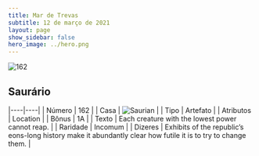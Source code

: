 ```yaml
---
title: Mar de Trevas
subtitle: 12 de março de 2021
layout: page
show_sidebar: false
hero_image: ../hero.png
---
```


![162](https://cdn.keyforgegame.com/media/card_front/pt/496_162_9JX82XRC9X42_pt.png)

## Saurário

|----|----|
| Número | 162 |
| Casa | ![Saurian](https://archonarcana.com/images/thumb/9/9e/Saurian_P.png/22px-Saurian_P.png "Sauro") |
| Tipo | Artefato |
| Atributos | Location |
| Bônus | 1A |
| Texto | Each creature with the lowest power cannot reap. |
| Raridade | Incomum |
| Dizeres | Exhibits of the republic’s eons-long history make it abundantly clear how futile it is to try to change them. |
